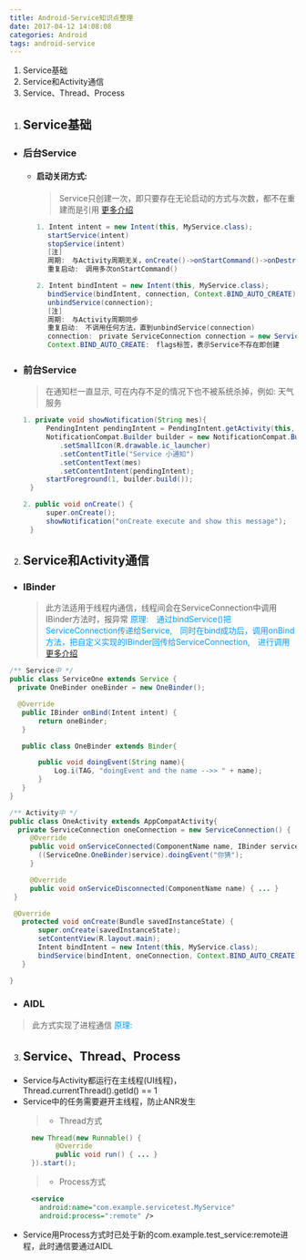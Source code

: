 ```yaml
---
title: Android-Service知识点整理
date: 2017-04-12 14:08:08
categories: Android
tags: android-service
---
```


1. Service基础
2. Service和Activity通信
3. Service、Thread、Process

<!-- more -->

1. ## Service基础
 - ### 后台Service
    + #### 启动关闭方式:
      > Service只创建一次，即只要存在无论启动的方式与次数，都不在重建而是引用
      [更多介绍](http://blog.csdn.net/pi9nc/article/details/18764415)
      ```java
      1. Intent intent = new Intent(this, MyService.class);  
      　 startService(intent)
      　 stopService(intent)
      　 [注]
      　 周期:　与Activity周期无关，onCreate()->onStartCommand()->onDestroy()
      　 重复启动:　调用多次onStartCommand()         　

      2. Intent bindIntent = new Intent(this, MyService.class);
      　 bindService(bindIntent, connection, Context.BIND_AUTO_CREATE);
      　 unbindService(connection);
      　 [注]
      　 周期:　与Activity周期同步
      　 重复启动:　不调用任何方法，直到unbindService(connection)
      　 connection:　private ServiceConnection connection = new ServiceConnection() { ... }，用以Service与Activity通信
      　 Context.BIND_AUTO_CREATE:　flags标签，表示Service不存在即创建
      ```

 - ### 前台Service
   > 在通知栏一直显示, 可在内存不足的情况下也不被系统杀掉，例如: 天气服务
    ```java
    1. private void showNotification(String mes){
        　PendingIntent pendingIntent = PendingIntent.getActivity(this, 0, new Intent(this, MainActivity.class), 0);
        　NotificationCompat.Builder builder = new NotificationCompat.Builder(this)
        　　　.setSmallIcon(R.drawable.ic_launcher)
        　　　.setContentTitle("Service 小通知")
        　　　.setContentText(mes)
        　　　.setContentIntent(pendingIntent);
        　startForeground(1, builder.build());
    　}

    2. public void onCreate() {
        　super.onCreate();
        　showNotification("onCreate execute and show this message");
    　}
    ```

2. ## Service和Activity通信
 - ### IBinder
   > 此方法适用于线程内通信，线程间会在ServiceConnection中调用IBinder方法时，报异常
     <font color=#0099ff>原理:　通过bindService()把ServiceConnection传递给Service,　同时在bind成功后，调用onBind方法，把自定义实现的IBinder回传给ServiceConnection,　进行调用</font>
     [更多介绍](http://blog.csdn.net/yuzhiboyi/article/details/7558176)
 ```java
 /** Service中 */
 public class ServiceOne extends Service {
   private OneBinder oneBinder = new OneBinder();

   @Override
    public IBinder onBind(Intent intent) {
        return oneBinder;
    }

    public class OneBinder extends Binder{

        public void doingEvent(String name){
            Log.i(TAG, "doingEvent and the name -->> " + name);
        }
    }
 }

 /** Activity中 */
 public class OneActivity extends AppCompatActivity{
   private ServiceConnection oneConnection = new ServiceConnection() {
      @Override
      public void onServiceConnected(ComponentName name, IBinder service) {
        ((ServiceOne.OneBinder)service).doingEvent("你猜");
      }

      @Override
      public void onServiceDisconnected(ComponentName name) { ... }
  }

  @Override
    protected void onCreate(Bundle savedInstanceState) {
        super.onCreate(savedInstanceState);
        setContentView(R.layout.main);
        Intent bindIntent = new Intent(this, MyService.class);
        bindService(bindIntent, oneConnection, Context.BIND_AUTO_CREATE);
    }

 }
 ```
 - ### AIDL
 > 此方式实现了进程通信
   <font color=#0099ff>原理:
   </font>

3. ## Service、Thread、Process
  - Service与Activity都运行在主线程(UI线程)，Thread.currentThread().getId() == 1
  - Service中的任务需要避开主线程，防止ANR发生
    > + Thread方式
    ``` java
      new Thread(new Runnable() {  
            @Override  
            public void run() { ... }  
      }).start();
    ```
    > + Process方式
    ``` xml
      <service  
        android:name="com.example.servicetest.MyService"  
        android:process=":remote" />   
    ```
  - Service用Process方式时已处于新的com.example.test_service:remote进程，此时通信要通过AIDL
